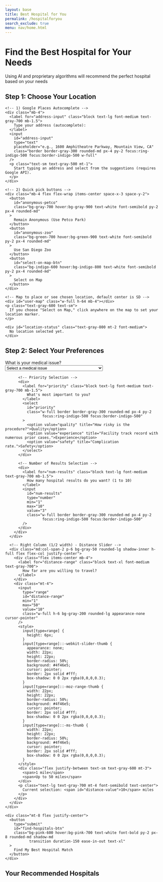 ```yaml
---
layout: base
title: Best Hospital for You
permalink: /hospitalforyou
search_exclude: true
menu: nav/home.html
---
```


<!-- Leaflet CSS -->
<link
  rel="stylesheet"
  href="https://unpkg.com/leaflet/dist/leaflet.css"
/>

<!-- Google Places API (Autocomplete) -->
<!-- Replace with your own key, but here's the one you provided. -->
<script 
  src="https://maps.googleapis.com/maps/api/js?key=AIzaSyCusKJxX9PZrryqKQ4oYAMfaHYJMS-my24&libraries=places">
</script>

<div class="bg-gradient-to-r from-indigo-600 to-blue-500 py-12">
  <div class="max-w-7xl mx-auto px-4 sm:px-6 lg:px-8">
    <h1 class="text-4xl font-extrabold text-white text-center">
      Find the Best Hospital for Your Needs
    </h1>
    <p class="mt-3 text-xl text-indigo-100 text-center max-w-3xl mx-auto">
      Using AI and proprietary algorithms will recommend the perfect hospital based on your needs
    </p>
  </div>
</div>

<div class="max-w-7xl mx-auto px-4 sm:px-6 lg:px-8 py-8">
  <!-- STEP ONE: Location selection -->
  <div class="bg-white shadow-lg rounded-lg p-6 mb-8" id="step-one">
    <h2 class="text-2xl font-bold text-gray-800 mb-4">Step 1: Choose Your Location</h2>

    <!-- 1) Google Places Autocomplete -->
    <div class="mb-4">
      <label for="address-input" class="block text-lg font-medium text-gray-700 mb-1.5">
        Type your address (autocomplete):
      </label>
      <input
        id="address-input"
        type="text"
        placeholder="e.g., 1600 Amphitheatre Parkway, Mountain View, CA"
        class="border border-gray-300 rounded-md px-4 py-2 focus:ring-indigo-500 focus:border-indigo-500 w-full"
      />
      <p class="text-sm text-gray-500 mt-1">
        Start typing an address and select from the suggestions (requires Google API).
      </p>
    </div>

    <!-- 2) Quick pick buttons -->
    <div class="mb-4 flex flex-wrap items-center space-x-3 space-y-2">
      <button
        id="anonymous-petco"
        class="bg-gray-700 hover:bg-gray-900 text-white font-semibold py-2 px-4 rounded-md"
      >
        Remain Anonymous (Use Petco Park)
      </button>
      <button
        id="anonymous-zoo"
        class="bg-green-700 hover:bg-green-900 text-white font-semibold py-2 px-4 rounded-md"
      >
        Use San Diego Zoo
      </button>
      <button
        id="select-on-map-btn"
        class="bg-indigo-600 hover:bg-indigo-800 text-white font-semibold py-2 px-4 rounded-md"
      >
        Select on Map
      </button>
    </div>

    <!-- Map to place or see chosen location, default center is SD -->
    <div id="user-map" class="w-full h-64 mb-4"></div>
    <p class="text-gray-600 text-sm">
      If you choose "Select on Map," click anywhere on the map to set your location marker.
    </p>

    <div id="location-status" class="text-gray-800 mt-2 font-medium">
      No location selected yet.
    </div>
  </div>

  <!-- STEP TWO: Hidden until location is set -->
  <div class="bg-white shadow-lg rounded-lg p-6 mb-8 hidden" id="step-two">
    <h2 class="text-2xl font-bold text-gray-800 mb-4">Step 2: Select Your Preferences</h2>
    <div class="grid grid-cols-1 md:grid-cols-4 gap-6">
      <!-- Left Column (1/2 width) -->
      <div class="md:col-span-2">
        <div class="grid grid-cols-1 gap-8">
          <!-- Medical Issue Dropdown -->
          <div>
            <label for="medical-issue" class="block text-lg font-medium text-gray-700 mb-1.5">
              What is your medical issue?
            </label>
            <select
              id="medical-issue"
              class="w-full border border-gray-300 rounded-md px-4 py-2 focus:ring-indigo-500 focus:border-indigo-500"
            >
              <option value="">Select a medical issue</option>
              <option value="cardiology">AAA Repair Endo Unrupture</option>
              <option value="oncology">AAA Repair Open Unrupture</option>
              <option value="neurology">Acute Stroke</option>
              <option value="orthopedics">Acute Stroke Hemorrhagic</option>
              <option value="pediatrics">Acute Stroke Ischemic</option>
              <option value="emergency">Acute Stroke Subarachnoid</option>
              <option value="womens-health">Acute Myocardial Infection (AMI)</option>
              <option value="mental-health">Carotid Endarterectomy</option>
              <option value="surgery">GI Hemorrhage</option>
              <option value="respiratory">Heart Failure</option>
              <option value="respiratory">Hip Fracture</option>
              <option value="respiratory">Isolated Coronary Artery Bypass Grafting (CABG)r</option>
              <option value="respiratory">Pancreatic Resection</option>
              <option value="respiratory">Percutaneous Coronary Intervention (PCI)</option>
              <option value="respiratory">Pneumonia</option>
              <option value="respiratory">Postoperative Sepsis</option>
            </select>
          </div>

          <!-- Priority Selection -->
          <div>
            <label for="priority" class="block text-lg font-medium text-gray-700 mb-1.5">
              What's most important to you?
            </label>
            <select
              id="priority"
              class="w-full border border-gray-300 rounded-md px-4 py-2 
                     focus:ring-indigo-500 focus:border-indigo-500"
            >
              <option value="quality" title="How risky is the procedure?">Quality</option>
              <option value="experience" title="Facility track record with numerous prior cases.">Experience</option>
              <option value="safety" title="Complication rate.">Safety</option>
            </select>
          </div>

          <!-- Number of Results Selection -->
          <div>
            <label for="num-results" class="block text-lg font-medium text-gray-700 mb-1.5">
              How many hospital results do you want? (1 to 10)
            </label>
            <input
              id="num-results"
              type="number"
              min="1"
              max="10"
              value="3"
              class="w-full border border-gray-300 rounded-md px-4 py-2 
                     focus:ring-indigo-500 focus:border-indigo-500"
            />
          </div>
        </div>
      </div>

      <!-- Right Column (1/2 width) - Distance Slider -->
      <div class="md:col-span-2 p-6 bg-gray-50 rounded-lg shadow-inner h-full flex flex-col justify-center">
        <div class="flex items-center mb-4">
          <label for="distance-range" class="block text-xl font-medium text-gray-700">
            How far are you willing to travel?
          </label>
        </div>
        <div class="mt-4">
          <input
            type="range"
            id="distance-range"
            min="1"
            max="50"
            value="10"
            class="w-full h-6 bg-gray-200 rounded-lg appearance-none cursor-pointer"
          />
          <style>
            input[type=range] {
              height: 6px;
            }
            input[type=range]::-webkit-slider-thumb {
              appearance: none;
              width: 22px;
              height: 22px;
              border-radius: 50%;
              background: #4f46e5;
              cursor: pointer;
              border: 2px solid #fff;
              box-shadow: 0 0 2px rgba(0,0,0,0.3);
            }
            input[type=range]::-moz-range-thumb {
              width: 22px;
              height: 22px;
              border-radius: 50%;
              background: #4f46e5;
              cursor: pointer;
              border: 2px solid #fff;
              box-shadow: 0 0 2px rgba(0,0,0,0.3);
            }
            input[type=range]::-ms-thumb {
              width: 22px;
              height: 22px;
              border-radius: 50%;
              background: #4f46e5;
              cursor: pointer;
              border: 2px solid #fff;
              box-shadow: 0 0 2px rgba(0,0,0,0.3);
            }
          </style>
          <div class="flex justify-between text-sm text-gray-600 mt-3">
            <span>1 mile</span>
            <span>Up to 50 miles</span>
          </div>
          <p class="text-lg text-gray-700 mt-4 font-semibold text-center">
            Current selection: <span id="distance-value">10</span> miles
          </p>
        </div>
      </div>
    </div>

    <div class="mt-8 flex justify-center">
      <button
        type="submit"
        id="find-hospitals-btn"
        class="bg-pink-600 hover:bg-pink-700 text-white font-bold py-2 px-8 rounded-md shadow-md 
               transition duration-150 ease-in-out text-xl"
      >
        Find My Best Hospital Match
      </button>
    </div>
  </div>

  <!-- RESULTS -->
  <div id="results" class="hidden">
    <h2 class="text-2xl font-bold text-gray-900 mb-6">Your Recommended Hospitals</h2>
    <div class="grid grid-cols-1 gap-6" id="hospital-list"></div>
  </div>

  <!-- MAP OF HOSPITAL MARKERS (AFTER RANKING) -->
  <div id="map" class="hidden w-full h-96 mb-6"></div>
</div>

<!-- Leaflet JS -->
<script src="https://unpkg.com/leaflet/dist/leaflet.js"></script>

<script>
  /*************************************************************
   * GLOBALS for Step One (User's location)
   *************************************************************/
  let userMap = null;              // For the user location selection map
  let userMarker = null;           // Marker for user location
  let chosenLocation = null;       // { lat, lng } after user picks

  // For "address" approach (Google Places)
  let addressAutocomplete = null;
  let addressMarker = null;

  // For the hospital results map
  let hospitalsMap = null;

  // API URL (adjust if needed)
  const frontEndAPIURL = 'http://127.0.0.1:8115/api/predict';

  // Elements
  const locationStatusEl = document.getElementById('location-status');
  const stepTwoEl = document.getElementById('step-two');

  /*************************************************************
   * INIT: Step One's Map
   *************************************************************/
  function initUserMap() {
    userMap = L.map('user-map').setView([32.7157, -117.1611], 12);
    L.tileLayer('https://{s}.tile.openstreetmap.org/{z}/{x}/{y}.png', {
      maxZoom: 19
    }).addTo(userMap);

    // By default, no marker until user picks location 
    // through any method (autocomplete, quick pick, or map click).
  }

  /*************************************************************
   * Setting the user's location (common function)
   *************************************************************/
  function setUserLocation(lat, lng, label = '') {
    chosenLocation = { lat, lng };

    if (userMarker) {
      userMap.removeLayer(userMarker);
      userMarker = null;
    }

    // Place a marker on userMap
    userMarker = L.marker([lat, lng]).addTo(userMap);
    userMap.setView([lat, lng], 14);

    if (label) {
      userMarker.bindPopup(label).openPopup();
    }

    locationStatusEl.textContent = `Location set: (${lat.toFixed(4)}, ${lng.toFixed(4)}) ${label}`;

    // Reveal step two
    stepTwoEl.classList.remove('hidden');
  }

  /*************************************************************
   * 1) Google Places Autocomplete
   *************************************************************/
  function initAddressAutocomplete() {
    const input = document.getElementById('address-input');
    addressAutocomplete = new google.maps.places.Autocomplete(input);
    addressAutocomplete.setFields(['formatted_address', 'geometry']);

    addressAutocomplete.addListener('place_changed', function() {
      const place = addressAutocomplete.getPlace();
      if (!place.geometry || !place.geometry.location) {
        locationStatusEl.textContent = "No valid geometry for that address.";
        return;
      }

      const lat = place.geometry.location.lat();
      const lng = place.geometry.location.lng();
      setUserLocation(lat, lng, place.formatted_address);
    });
  }

  /*************************************************************
   * 2) Quick Pick Buttons
   *************************************************************/
  document.getElementById('anonymous-petco').addEventListener('click', () => {
    // Approx coords for Petco Park
    setUserLocation(32.7073, -117.1566, 'Petco Park');
  });

  document.getElementById('anonymous-zoo').addEventListener('click', () => {
    // Approx coords for San Diego Zoo
    setUserLocation(32.7353, -117.1490, 'San Diego Zoo');
  });

  // Let user click anywhere on the map to choose location
  document.getElementById('select-on-map-btn').addEventListener('click', () => {
    alert("Click on the map to set your location.");

    userMap.off('click'); // remove old
    userMap.on('click', function(e) {
      const { lat, lng } = e.latlng;
      setUserLocation(lat, lng, 'Custom map click');
      // optional: turn off click once location set
      userMap.off('click');
    });
  });

  /*************************************************************
   * 3) Distance Slider
   *************************************************************/
  const distanceRange = document.getElementById('distance-range');
  const distanceValueEl = document.getElementById('distance-value');

  distanceRange.addEventListener('input', function() {
    distanceValueEl.textContent = this.value;
  });

  /*************************************************************
   * 4) "Find My Best Hospital Match" Button
   *************************************************************/
  document.getElementById('find-hospitals-btn').addEventListener('click', function(e) {
    e.preventDefault();

    if (!chosenLocation) {
      alert("Please choose a location first.");
      return;
    }

    const diseaseEl = document.getElementById('medical-issue');
    const priorityEl = document.getElementById('priority');
    const numResultsEl = document.getElementById('num-results');

    const distance = distanceRange.value;
    const diseaseText = diseaseEl.options[diseaseEl.selectedIndex].text;
    const priority = priorityEl.value;
    const limit = parseInt(numResultsEl.value, 10);

    if (!diseaseText || !priority || !limit) {
      alert("Please fill out disease, priority, and number of results fields.");
      return;
    }

    // Show loading in results
    const resultsSection = document.getElementById('results');
    const resultsContainer = document.getElementById('hospital-list');
    resultsSection.classList.remove('hidden');
    resultsContainer.innerHTML = '<p class="text-gray-600">Loading...</p>';

    // Hide old hospital map if any
    const mapContainer = document.getElementById('map');
    mapContainer.classList.add('hidden');
    if (hospitalsMap) {
      hospitalsMap.remove();
      hospitalsMap = null;
    }

    // Prepare request body
    const payload = {
      user_lat: chosenLocation.lat,
      user_lon: chosenLocation.lng,
      distance: distance,
      disease: diseaseText,
      priority: priority,
      limit: limit
    };

    // Fetch to your back-end
    fetch(frontEndAPIURL, {
      method: 'POST',
      headers: { 'Content-Type': 'application/json' },
      body: JSON.stringify(payload)
    })
    .then(resp => resp.json())
    .then(data => {
      resultsContainer.innerHTML = '';

      if (data.error) {
        const errP = document.createElement('p');
        errP.textContent = `Error: ${data.error}`;
        errP.classList.add('text-red-600', 'font-semibold');
        resultsContainer.appendChild(errP);
        return;
      }

      if (!data.recommended_hospitals || !Array.isArray(data.recommended_hospitals)) {
        resultsContainer.innerHTML = '<p>No valid hospitals data returned.</p>';
        return;
      }

      // If we have hospitals, show them + the map
      mapContainer.classList.remove('hidden');
      hospitalsMap = L.map('map').setView([chosenLocation.lat, chosenLocation.lng], 10);

      L.tileLayer('https://{s}.tile.openstreetmap.org/{z}/{x}/{y}.png', {
        maxZoom: 19
      }).addTo(hospitalsMap);

      // Mark user location on this second map
      L.marker([chosenLocation.lat, chosenLocation.lng])
        .addTo(hospitalsMap)
        .bindPopup("Your Chosen Location")
        .openPopup();

      const latLngs = [[chosenLocation.lat, chosenLocation.lng]];

      data.recommended_hospitals.forEach((hosp, index) => {
        const card = document.createElement('div');
        card.classList.add('p-4', 'border', 'border-gray-300', 'rounded-md', 'bg-white');

        const rank = index + 1;
        const nameEl = document.createElement('h3');
        nameEl.classList.add('text-lg', 'font-bold');
        nameEl.textContent = `#${rank} - ${hosp.hospital}`;

        const latLonEl = document.createElement('p');
        latLonEl.textContent = `Lat: ${hosp.latitude}, Lon: ${hosp.longitude}`;

        // Score
        let scoreText = '';
        if (hosp.score !== undefined) {
          scoreText = ` (Score: ${(hosp.score * 100).toFixed(1)}%)`;
        }

        const detailsEl = document.createElement('p');
        detailsEl.classList.add('text-sm', 'text-gray-600');
        detailsEl.textContent = `Distance: ${hosp.distance} miles${scoreText}`;

        card.appendChild(nameEl);
        card.appendChild(latLonEl);
        card.appendChild(detailsEl);
        resultsContainer.appendChild(card);

        // Add marker
        if (hosp.latitude !== undefined && hosp.longitude !== undefined) {
          const marker = L.marker([hosp.latitude, hosp.longitude]).addTo(hospitalsMap);
          marker.bindPopup(`
            <strong>${hosp.hospital}</strong><br/>
            Distance: ${hosp.distance} miles<br/>
            ${scoreText ? 'Score: ' + scoreText : ''}
          `);
          latLngs.push([hosp.latitude, hosp.longitude]);
        }
      });

      // Fit bounds to all markers
      if (latLngs.length > 1) {
        const bounds = L.latLngBounds(latLngs);
        hospitalsMap.fitBounds(bounds, { padding: [50, 50] });
      }
    })
    .catch(err => {
      console.error(err);
      resultsContainer.innerHTML = `<p class="text-red-600 font-semibold">Error: ${err}</p>`;
    });
  });

  /*************************************************************
   * DOM Ready
   *************************************************************/
  window.addEventListener('DOMContentLoaded', () => {
    // 1) Initialize user location map
    initUserMap();

    // 2) Initialize Google Places
    initAddressAutocomplete();
  });
</script>
